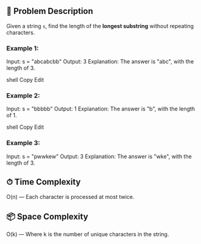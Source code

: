 ## 🧠 Problem Description

Given a string `s`, find the length of the **longest substring** without repeating characters.

### Example 1:

Input: s = "abcabcbb"
Output: 3
Explanation: The answer is "abc", with the length of 3.

shell
Copy
Edit

### Example 2:

Input: s = "bbbbb"
Output: 1
Explanation: The answer is "b", with the length of 1.

shell
Copy
Edit

### Example 3:

Input: s = "pwwkew"
Output: 3
Explanation: The answer is "wke", with the length of 3.

## ⏱ Time Complexity

O(n) — Each character is processed at most twice.

## 📦 Space Complexity

O(k) — Where k is the number of unique characters in the string.
